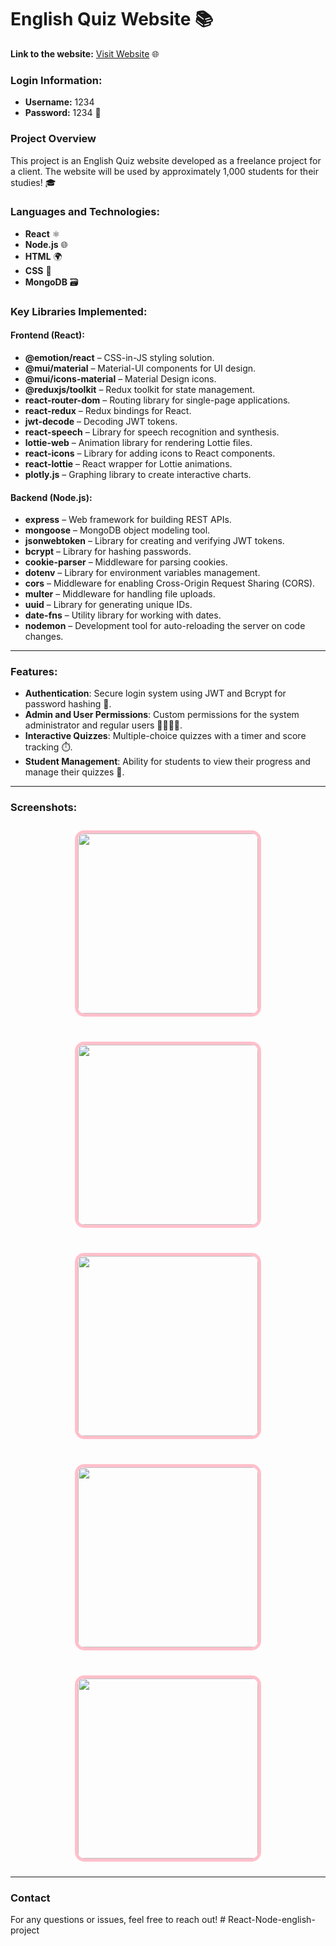 # English Quiz Website 📚

**Link to the website:** [Visit Website](https://client-txgw.onrender.com) 🌐

### Login Information:
- **Username:** 1234
- **Password:** 1234 🔑

### Project Overview
This project is an English Quiz website developed as a freelance project for a client. The website will be used by approximately 1,000 students for their studies! 🎓

### Languages and Technologies:
- **React** ⚛️
- **Node.js** 🌐
- **HTML** 🌍
- **CSS** 🎨
- **MongoDB** 🗃️

### Key Libraries Implemented:
#### Frontend (React):
- **@emotion/react** – CSS-in-JS styling solution.
- **@mui/material** – Material-UI components for UI design.
- **@mui/icons-material** – Material Design icons.
- **@reduxjs/toolkit** – Redux toolkit for state management.
- **react-router-dom** – Routing library for single-page applications.
- **react-redux** – Redux bindings for React.
- **jwt-decode** – Decoding JWT tokens.
- **react-speech** – Library for speech recognition and synthesis.
- **lottie-web** – Animation library for rendering Lottie files.
- **react-icons** – Library for adding icons to React components.
- **react-lottie** – React wrapper for Lottie animations.
- **plotly.js** – Graphing library to create interactive charts.

#### Backend (Node.js):
- **express** – Web framework for building REST APIs.
- **mongoose** – MongoDB object modeling tool.
- **jsonwebtoken** – Library for creating and verifying JWT tokens.
- **bcrypt** – Library for hashing passwords.
- **cookie-parser** – Middleware for parsing cookies.
- **dotenv** – Library for environment variables management.
- **cors** – Middleware for enabling Cross-Origin Request Sharing (CORS).
- **multer** – Middleware for handling file uploads.
- **uuid** – Library for generating unique IDs.
- **date-fns** – Utility library for working with dates.
- **nodemon** – Development tool for auto-reloading the server on code changes.

---

### Features:
- **Authentication**: Secure login system using JWT and Bcrypt for password hashing 🔐.
- **Admin and User Permissions**: Custom permissions for the system administrator and regular users 👨‍💻👩‍💻.
- **Interactive Quizzes**: Multiple-choice quizzes with a timer and score tracking ⏱️.
- **Student Management**: Ability for students to view their progress and manage their quizzes 📝.

---
### Screenshots:
<div style="display: flex; justify-content: center; gap: 20px; flex-wrap: wrap;">
  <img src="https://github.com/user-attachments/assets/2105cdcb-75b2-42e5-bdae-d7803ae9e073" style="width: 30vw; height: 30vw; border: 5px solid pink; border-radius: 15px; margin: 10px;" />
  <img src="https://github.com/user-attachments/assets/31706afd-6cd4-4a64-9b2c-79bee02e452d" style="width: 30vw; height: 30vw; border: 5px solid pink; border-radius: 15px; margin: 10px;" />
  <img src="https://github.com/user-attachments/assets/7a68d6ba-3aba-4b99-b3c5-33ea595bf08c" style="width: 30vw; height: 30vw; border: 5px solid pink; border-radius: 15px; margin: 10px;" />
  <img src="https://github.com/user-attachments/assets/135f44ac-01c1-4546-9835-d3172ac1ef59" style="width: 30vw; height: 30vw; border: 5px solid pink; border-radius: 15px; margin: 10px;" />
  <img src="https://github.com/user-attachments/assets/cca045b9-aa80-45dd-983e-58061f9eb3e4" style="width: 30vw; height: 30vw; border: 5px solid pink; border-radius: 15px; margin: 10px;" />
</div>


---

### Contact
For any questions or issues, feel free to reach out!
#   R e a c t - N o d e - e n g l i s h - p r o j e c t  
 